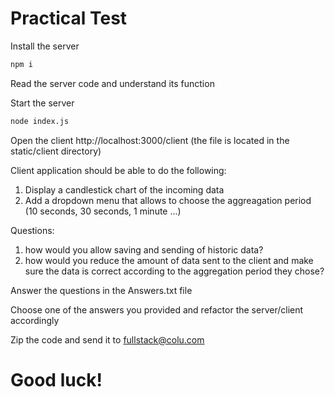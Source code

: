 # Practical Test

Install the server
```sh
npm i
```
Read the server code and understand its function

Start the server
```sh
node index.js
```
Open the client http://localhost:3000/client (the file is located in the static/client directory)

Client application should be able to do the following:
1. Display a candlestick chart of the incoming data
2. Add a dropdown menu that allows to choose the aggreagation period (10 seconds, 30 seconds, 1 minute ...)

Questions:
1. how would you allow saving and sending of historic data?
2. how would you reduce the amount of data sent to the client and make sure the data is correct according to the aggregation period they chose?

Answer the questions in the Answers.txt file

Choose one of the answers you provided and refactor the server/client accordingly

Zip the code and send it to fullstack@colu.com

# Good luck!
